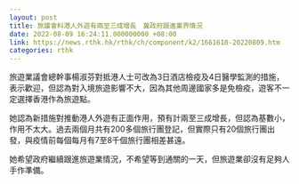 ```yaml
---
layout: post
title: 旅議會料港人外遊有兩至三成增長　冀政府跟進業界情況
date: 2022-08-09 16:24:11.000000000 +08:00
link: https://news.rthk.hk/rthk/ch/component/k2/1661610-20220809.htm
categories: rthk
---
```


旅遊業議會總幹事楊淑芬對抵港人士可改為3日酒店檢疫及4日醫學監測的措施，表示歡迎，但認為對入境旅遊影響不大，因為其他周邊國家多是免檢疫，遊客不一定選擇香港作為旅遊點。

她認為新措施對推動港人外遊有正面作用，預有計兩至三成增長，但認為基數小，作用不太大。過去兩個月共有200多個旅行團登記，但實際只有20個旅行團出發，與疫情前每個每月有7至8千個旅行團相差甚遠。

她希望政府繼續跟進旅遊業情況，不希望等到通關的一天，但旅遊業卻沒有足夠人手作準備。

